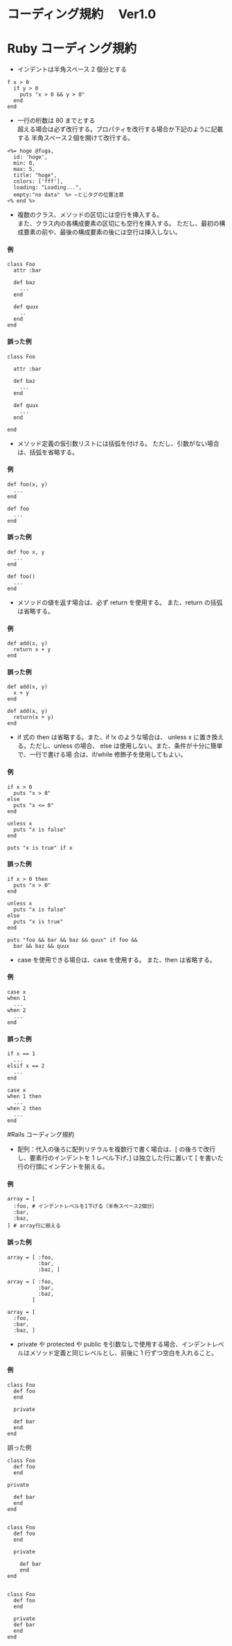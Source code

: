 # コーディング規約　 Ver1.0

# Ruby コーディング規約

- インデントは半角スペース 2 個分とする

```
f x > 0
  if y > 0
    puts "x > 0 && y > 0"
  end
end
```

- 一行の桁数は 80 までとする<br>
  超える場合は必ず改行する。プロパティを改行する場合か下記のように記載する
  半角スペース２個を開けて改行する。

```
<%= hoge @fuga,
  id: 'hoge',
  min: 0,
  max: 5,
  title: "hoge",
  colors: ['fff'],
  loading: "Loading...",
  empty:"no data"　%> ⇦とじタグの位置注意
<% end %>
```

- 複数のクラス、メソッドの区切には空行を挿入する。<br>また、クラス内の各構成要素の区切にも空行を挿入する。 ただし、最初の構成要素の前や、最後の構成要素の後には空行は挿入しない。

#### 例

```
class Foo
  attr :bar

  def baz
    ...
  end

  def quux
    ..
  end
end
```

#### 誤った例

```
class Foo

  attr :bar

  def baz
    ...
  end

  def quux
    ...
  end

end
```

- メソッド定義の仮引数リストには括弧を付ける。 ただし、引数がない場合は、括弧を省略する。<br>

#### 例

```
def foo(x, y)
  ...
end

def foo
  ...
end
```

#### 誤った例

```
def foo x, y
  ...
end

def foo()
  ...
end
```

- メソッドの値を返す場合は、必ず return を使用する。 また、return の括弧は省略する。

#### 例

```
def add(x, y)
  return x + y
end
```

#### 誤った例

```
def add(x, y)
  x + y
end

def add(x, y)
  return(x + y)
end
```

- if 式の then は省略する。また、if !x のような場合は、 unless x に置き換える。ただし、unless の場合、 else は使用しない。また、条件が十分に簡単で、一行で書ける場 合は、if/while 修飾子を使用してもよい。

#### 例

```
if x > 0
  puts "x > 0"
else
  puts "x <= 0"
end

unless x
  puts "x is false"
end

puts "x is true" if x
```

#### 誤った例

```
if x > 0 then
  puts "x > 0"
end

unless x
  puts "x is false"
else
  puts "x is true"
end

puts "foo && bar && baz && quux" if foo &&
  bar && baz && quux
```

- case を使用できる場合は、case を使用する。 また、then は省略する。

#### 例

```
case x
when 1
  ...
when 2
  ...
end
```

#### 誤った例

```
if x == 1
  ...
elsif x == 2
  ...
end

case x
when 1 then
  ...
when 2 then
  ...
end
```

#Rails コーディング規約

- 配列：代入の後ろに配列リテラルを複数行で書く場合は、[ の後ろで改行し、要素行のインデントを 1 レベル下げ、] は独立した行に置いて [ を書いた行の行頭にインデントを揃える。

#### 例

```
array = [
  :foo, # インデントレベルを1下げる（半角スペース2個分）
  :bar,
  :baz,
] # array行に揃える
```

#### 誤った例

```
array = [ :foo,
          :bar,
          :baz, ]

array = [ :foo,
          :bar,
          :baz,
        ]

array = [
  :foo,
  :bar,
  :baz, ]
```

- private や protected や public を引数なしで使用する場合、インデントレベルはメソッド定義と同じレベルとし、前後に 1 行ずつ空白を入れること。

#### 例

```
class Foo
  def foo
  end

  private

  def bar
  end
end
```

誤った例

```
class Foo
  def foo
  end

private

  def bar
  end
end


class Foo
  def foo
  end

  private

    def bar
    end
end


class Foo
  def foo
  end

  private
  def bar
  end
end
```
